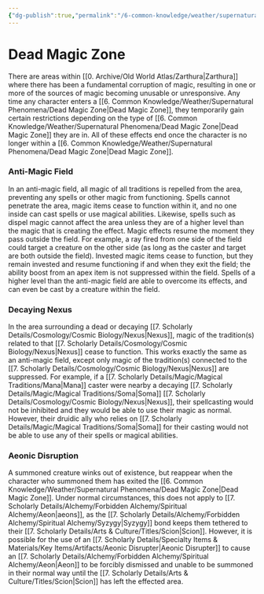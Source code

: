 ```yaml
---
{"dg-publish":true,"permalink":"/6-common-knowledge/weather/supernatural-phenomena/dead-magic-zone/","noteIcon":""}
---
```


# Dead Magic Zone

There are areas within [[0. Archive/Old World Atlas/Zarthura\|Zarthura]] where there has been a fundamental corruption of magic, resulting in one or more of the sources of magic becoming unusable or unresponsive. Any time any character enters a [[6. Common Knowledge/Weather/Supernatural Phenomena/Dead Magic Zone\|Dead Magic Zone]], they temporarily gain certain restrictions depending on the type of [[6. Common Knowledge/Weather/Supernatural Phenomena/Dead Magic Zone\|Dead Magic Zone]] they are in. All of these effects end once the character is no longer within a [[6. Common Knowledge/Weather/Supernatural Phenomena/Dead Magic Zone\|Dead Magic Zone]]. 

### Anti-Magic Field
In an anti-magic field, all magic of all traditions is repelled from the area, preventing any spells or other magic from functioning. Spells cannot penetrate the area, magic items cease to function within it, and no one inside can cast spells or use magical abilities. Likewise, spells such as dispel magic cannot affect the area unless they are of a higher level than the magic that is creating the effect. Magic effects resume the moment they pass outside the field. For example, a ray fired from one side of the field could target a creature on the other side (as long as the caster and target are both outside the field). Invested magic items cease to function, but they remain invested and resume functioning if and when they exit the field; the ability boost from an apex item is not suppressed within the field. Spells of a higher level than the anti-magic field are able to overcome its effects, and can even be cast by a creature within the field. 

### Decaying Nexus 
In the area surrounding a dead or decaying [[7. Scholarly Details/Cosmology/Cosmic Biology/Nexus\|Nexus]], magic of the tradition(s) related to that [[7. Scholarly Details/Cosmology/Cosmic Biology/Nexus\|Nexus]] cease to function. This works exactly the same as an anti-magic field, except only magic of the tradition(s) connected to the [[7. Scholarly Details/Cosmology/Cosmic Biology/Nexus\|Nexus]] are suppressed. For example, if a [[7. Scholarly Details/Magic/Magical Traditions/Mana\|Mana]] caster were nearby a decaying [[7. Scholarly Details/Magic/Magical Traditions/Soma\|Soma]] [[7. Scholarly Details/Cosmology/Cosmic Biology/Nexus\|Nexus]], their spellcasting would not be inhibited and they would be able to use their magic as normal. However, their druidic ally who relies on [[7. Scholarly Details/Magic/Magical Traditions/Soma\|Soma]] for their casting would not be able to use any of their spells or magical abilities. 

### Aeonic Disruption
A summoned creature winks out of existence, but reappear when the character who summoned them has exited the [[6. Common Knowledge/Weather/Supernatural Phenomena/Dead Magic Zone\|Dead Magic Zone]]. Under normal circumstances, this does not apply to [[7. Scholarly Details/Alchemy/Forbidden Alchemy/Spiritual Alchemy/Aeon\|aeons]], as the [[7. Scholarly Details/Alchemy/Forbidden Alchemy/Spiritual Alchemy/Syzygy\|Syzygy]] bond keeps them tethered to their [[7. Scholarly Details/Arts & Culture/Titles/Scion\|Scion]]. However, it is possible for the use of an [[7. Scholarly Details/Specialty Items & Materials/Key Items/Artifacts/Aeonic Disrupter\|Aeonic Disrupter]] to cause an [[7. Scholarly Details/Alchemy/Forbidden Alchemy/Spiritual Alchemy/Aeon\|Aeon]] to be forcibly dismissed and unable to be summoned in their normal way until the [[7. Scholarly Details/Arts & Culture/Titles/Scion\|Scion]] has left the effected area.  